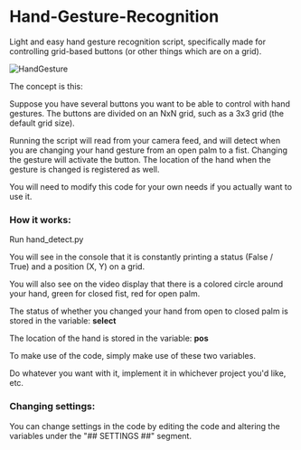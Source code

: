# Hand-Gesture-Recognition
Light and easy hand gesture recognition script, specifically made for controlling grid-based buttons (or other things which are on a grid).

![HandGesture](demo.gif)

The concept is this:

Suppose you have several buttons you want to be able to control with hand gestures.
The buttons are divided on an NxN grid, such as a 3x3 grid (the default grid size).

Running the script will read from your camera feed, and will detect when you are changing your hand gesture from an open palm to a fist.
Changing the gesture will activate the button.
The location of the hand when the gesture is changed is registered as well.

You will need to modify this code for your own needs if you actually want to use it.

### How it works:
Run hand_detect.py

You will see in the console that it is constantly printing a status (False / True) and a position (X, Y) on a  grid.

You will also see on the video display that there is a colored circle around your hand, green for closed fist, red for open palm.

The status of whether you changed your hand from open to closed palm is stored in the variable:
<b>select</b>

The location of the hand is stored in the variable:
<b>pos</b>

To make use of the code, simply make use of these two variables.

Do whatever you want with it, implement it in whichever project you'd like, etc.

### Changing settings:
You can change settings in the code by editing the code and altering the variables under the "## SETTINGS ##" segment.
